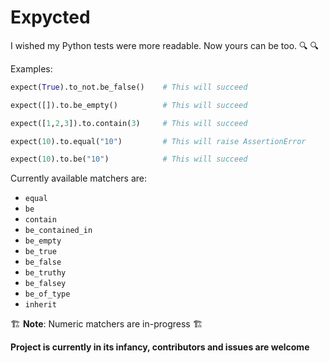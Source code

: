 # Expycted

I wished my Python tests were more readable. Now yours can be too. :mag: :mag:

Examples:
```python
expect(True).to_not.be_false()    # This will succeed

expect([]).to.be_empty()          # This will succeed

expect([1,2,3]).to.contain(3)     # This will succeed

expect(10).to.equal("10")         # This will raise AssertionError

expect(10).to.be("10")            # This will succeed

```

Currently available matchers are:

- `equal`
- `be`
- `contain`
- `be_contained_in`
- `be_empty`
- `be_true`
- `be_false`
- `be_truthy`
- `be_falsey`
- `be_of_type`
- `inherit`

:building_construction: __Note__: Numeric matchers are in-progress :building_construction:

__Project is currently in its infancy, contributors and issues are welcome__
